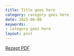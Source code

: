```yaml
---
title: Title goes here
category: category goes here
date: 2025-06-08
keywords:
- category goes here
layout: post
---
```


[Rezept PDF]({{site.baseurl}}/assets/pdf/1.pdf)

